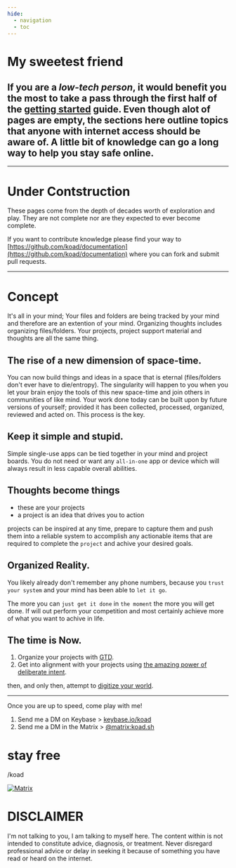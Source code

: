 ```yaml
---
hide:
  - navigation
  - toc
---
```


# My sweetest friend
<!-- # Why are you _now_ __here__? -->

## If you are a _low-tech person_, it would benefit you the most to take a pass through the first half of the [getting started](https://docs.koad.sh/getting-started/) guide.  Even though alot of pages are empty, the sections here outline topics that anyone with internet access should be aware of.  A little bit of knowledge can go a long way to help you stay safe online.

---

# Under Contstruction

These pages come from the depth of decades worth of exploration and play.  They are not complete nor are they expected to ever become complete.  

If you want to contribute knowledge please find your way to [https://github.com/koad/documentation](https://github.com/koad/documentation) where you can fork and submit pull requests. 

---

# Concept

It's all in your mind;  Your files and folders are being tracked by your mind and therefore are an extention of your mind.  Organizing thoughts includes organizing files/folders.   Your projects, project support material and thoughts are all the same thing.


## The rise of a new dimension of space-time.

You can now build things and ideas in a space that is eternal (files/folders don't ever have to die/entropy).  The singularity will happen to you when you let your brain enjoy the tools of this new space-time and join others in communities of like mind.  Your work done today can be built upon by future versions of yourself; provided it has been collected, processed, organized, reviewed and acted on.  This process is the key.

## Keep it simple and stupid.

Simple single-use apps can be tied together in your mind and project boards.  You do not need or want any `all-in-one` app or device which will always result in less capable overall abilities. 

## Thoughts become things

- these are your projects
- a project is an idea that drives you to action

projects can be inspired at any time, prepare to capture them and push them into a reliable system to accomplish any actionable items that are required to complete the `project` and achive your desired goals.

<!-- "in the beginning, __God said__" -->


## Organized Reality.

You likely already don't remember any phone numbers, because you `trust your system` and your mind has been able to `let it go`.

The more you can `just get it done` in `the moment` the more you will get done.  If will out perform your competition and most certainly achieve more of what you want to achive in life.


## The time is Now.

1) Organize your projects with [GTD](/reference/books/gtd-getting-things-done/).  
2) Get into alignment with your projects using [the amazing power of deliberate intent](/reference/books/the-amazing-power-of-deliberate-intent/).  

then, and only then, attempt to [digitize your world](/getting-started/).

---

Once you are up to speed, come play with me!    
1. Send me a DM on Keybase > [keybase.io/koad](https://keybase.io/koad/chat)  
2. Send me a DM in the Matrix > [@matrix:koad.sh](https://matrix.to/#/@matrix:koad.sh)   

# stay free
/koad


[![Matrix](/assets/badges/matrix/documentation.svg)](https://matrix.to/#/#documentation:koad.sh?via=koad.sh)



# DISCLAIMER

I'm not talking to you, I am talking to myself here.  The content within is not intended to constitute advice, diagnosis, or treatment. Never disregard professional advice or delay in seeking it because of something you have read or heard on the internet.
